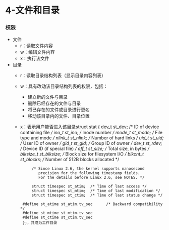 
# 4-文件和目录

### 权限

- 文件
	- r：读取文件内容
	- w：编辑文件内容
	- x：执行该文件
- 目录
	- r：读取目录结构列表（显示目录内容列表）
	- w：具有改动该目录结构列表的权限，包括：
		- 建立新的文件与目录
		- 删除已经存在的文件与目录
		- 将已存在的文件或目录进行更名
		- 移动该目录内的文件、目录位置
	- x：表示用户能否进入该目录struct stat {
               dev_t     st_dev;         /* ID of device containing file */
               ino_t     st_ino;         /* Inode number */
               mode_t    st_mode;        /* File type and mode */
               nlink_t   st_nlink;       /* Number of hard links */
               uid_t     st_uid;         /* User ID of owner */
               gid_t     st_gid;         /* Group ID of owner */
               dev_t     st_rdev;        /* Device ID (if special file) */
               off_t     st_size;        /* Total size, in bytes */
               blksize_t st_blksize;     /* Block size for filesystem I/O */
               blkcnt_t  st_blocks;      /* Number of 512B blocks allocated */

               /* Since Linux 2.6, the kernel supports nanosecond
                  precision for the following timestamp fields.
                  For the details before Linux 2.6, see NOTES. */

               struct timespec st_atim;  /* Time of last access */
               struct timespec st_mtim;  /* Time of last modification */
               struct timespec st_ctim;  /* Time of last status change */

           #define st_atime st_atim.tv_sec      /* Backward compatibility */
           #define st_mtime st_mtim.tv_sec
           #define st_ctime st_ctim.tv_sec
           };，并成为工作目录